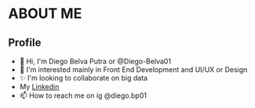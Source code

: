 # ABOUT ME
## Profile

- 👋 Hi, I'm Diego Belva Putra or @Diego-Belva01
- 👀 I'm interested mainly in Front End Development and UI/UX or Design
- ✨  I'm looking to collaborate on big data
- My [Linkedin](https://www.linkedin.com/in/diegobelvaputra/)
- 📫 How to reach me on ig @diego.bp01
